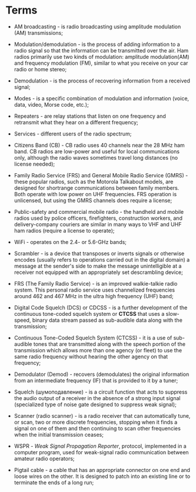 # Terms

- AM broadcasting -  is radio broadcasting using amplitude modulation (AM) transmissions;

- Modulation/demodulation - is the process of adding information to a radio signal so that the information can be transmitted over the air. Ham radios primarily use two kinds of modulation: 
amplitude modulation(AM) and frequency modulation (FM), similar to what you receive on your car radio or home stereo;

- Demodulation - is the process of recovering information from a received signal;

- Modes - is a specific combination of modulation and information (voice, data, video, Morse code, etc.);

- Repeaters - are relay stations that listen on one frequency and retransmit what they hear on a different frequency;

- Services - different users of the radio spectrum;

- Citizens Band (CB) - CB radio uses 40 channels near the 28 MHz ham band. CB radios are low-power and useful for local communications only, although the radio waves sometimes travel long
distances (no license needed);

- Family Radio Service (FRS) and General Mobile Radio Service (GMRS) - these popular radios, such as the Motorola Talkabout models, are designed for shortrange communications between family 
members. Both operate with low power on UHF frequencies. FRS operation is unlicensed, but using the GMRS channels does require a license;

- Public-safety and commercial mobile radio - the handheld and mobile radios used by police officers, firefighters, construction workers, and delivery-company couriers are similar in many
ways to VHF and UHF ham radios (require a license to operate);

- WiFi - operates on the 2.4- or 5.6-GHz bands;

- Scrambler - is a device that transposes or inverts signals or otherwise encodes (usually refers to operations carried out in the digital domain) a message at the sender's side to make the 
message unintelligible at a receiver not equipped with an appropriately set descrambling device;

- FRS (The Family Radio Service) - is an improved walkie-talkie radio system. This personal radio service uses channelized frequencies around 462 and 467 MHz in the 
ultra high frequency (UHF) band;

- Digital Code Squelch (DCS) or CDCSS - is a further development of the continuous tone-coded squelch system or **CTCSS** that uses a slow-speed, binary data stream passed as sub-audible 
data along with the transmission;

- Continuous Tone-Coded Squelch System (CTCSS) - it is a use of sub-audible tones that are transmitted along with the speech portion of the transmission which allows more than one agency 
(or fleet) to use the same radio frequency without hearing the other agency on that frequency;

- Demodulator (Demod) - recovers (demodulates) the original information from an intermediate frequency (IF) that is provided to it by a tuner;

- Squelch (шумоподавление) - is a circuit function that acts to suppress the audio output of a receiver in the absence of a strong input signal (specialized type of noise 
gate designed to suppress weak signal);

- Scanner (radio scanner) - is a radio receiver that can automatically tune, or scan, two or more discrete frequencies, stopping when it finds a signal on one of them and then continuing 
to scan other frequencies when the initial transmission ceases;

- WSPR - _Weak Signal Propagation Reporter_, protocol, implemented in a computer program, used for weak-signal radio communication between amateur radio operators;

- Pigtail cable - a cable that has an appropriate connector on one end and loose wires on the other. It is designed to patch into an existing line or to terminate the ends of a long run;
